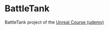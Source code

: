 # BattleTank

BattleTank project of the [Unreal Course (udemy)](https://www.udemy.com/unrealcourse/learn/v4/)
